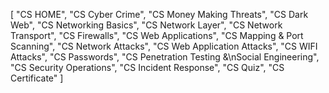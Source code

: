 [
  "CS HOME",
  "CS Cyber Crime",
  "CS Money Making Threats",
  "CS Dark Web",
  "CS Networking Basics",
  "CS Network Layer",
  "CS Network Transport",
  "CS Firewalls",
  "CS Web Applications",
  "CS Mapping & Port Scanning",
  "CS Network Attacks",
  "CS  Web Application Attacks",
  "CS WIFI Attacks",
  "CS Passwords",
  "CS Penetration Testing &\nSocial Engineering",
  "CS Security Operations",
  "CS Incident Response",
  "CS Quiz",
  "CS Certificate"
]